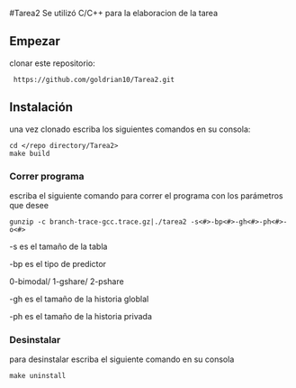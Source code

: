 #Tarea2
Se utilizó C/C++ para la elaboracion de la tarea
## Empezar
clonar este repositorio:
 ```
  https://github.com/goldrian10/Tarea2.git
 ```
## Instalación
una vez clonado escriba los siguientes comandos en su consola:
```
cd </repo directory/Tarea2>
make build
```


### Correr programa
escriba el siguiente comando para correr el programa con los parámetros que desee
```
gunzip -c branch-trace-gcc.trace.gz|./tarea2 -s<#>-bp<#>-gh<#>-ph<#>-o<#>
```
-s es el tamaño de la tabla

-bp es el tipo de predictor

0-bimodal/
1-gshare/
2-pshare

-gh es el tamaño de la historia globlal

-ph es el tamaño de la historia privada

### Desinstalar
para desinstalar escriba el siguiente comando en su consola
```
make uninstall
```
